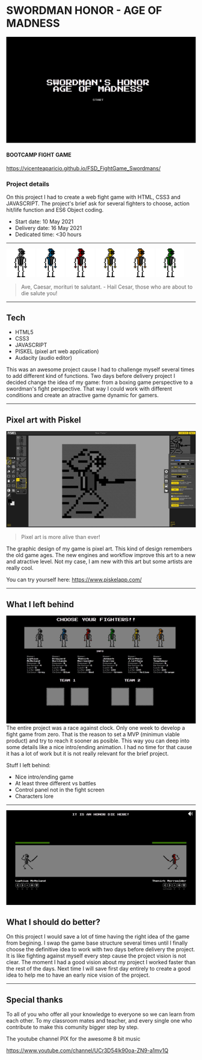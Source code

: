 # SWORDMAN HONOR - AGE OF MADNESS
![alt text](./readmeImg/01.jpg)


#### BOOTCAMP FIGHT GAME




https://vicenteaparicio.github.io/FSD_FightGame_Swordmans/

### Project details

On this project I had to create a web fight game with HTML, CSS3 and JAVASCRIPT. The project's brief ask for several fighters to choose, action hit/life function and ES6 Object coding.

- Start date: 10 May 2021
- Delivery date: 16 May 2021
- Dedicated time: <30 hours 

 ***
 
<img src="./assets/fighters/GreyIdleGif.gif" width="15%"></img>
<img src="./assets/fighters/BlueIdleGif.gif" width="15%"></img>
<img src="./assets/fighters/RedIdleGif.gif" width="15%"></img>
<img src="./assets/fighters/YellowIdleGif.gif" width="15%"></img>
<img src="./assets/fighters/OrangeIdleGif.gif" width="15%"></img>
<img src="./assets/fighters/GreenIdleGif.gif" width="15%"></img>

>Ave, Caesar, morituri te salutant.  -  Hail Cesar, those who are about to die salute you!


***


## Tech

- HTML5
- CSS3
- JAVASCRIPT
- PISKEL (pixel art web application)
- Audacity (audio editor)

This was an awesome project cause I had to challenge myself several times to add different kind of functions. Two days before delivery project I decided change the idea of my game: from a boxing game perspective to a swordman's fight perspective. That way I could work with different conditions and create an atractive game dynamic for gamers. 


***


## Pixel art with Piskel
![Imagen previa del proyecto](./readmeImg/04.jpg)
>Pixel art is more alive than ever!


The graphic design of my game is pixel art. This kind of design remembers the old game ages. The new engines and workflow improve this art to a new and atractive level. Not my case, I am new with this art but some artists are really cool. 

You can try yourself here: https://www.piskelapp.com/

***


## What I left behind
![Imagen previa del proyecto](./readmeImg/02.jpg)
The entire project was a race against clock. Only one week to develop a fight game from zero. That is the reason to set a MVP (minimun viable product) and try to reach it sooner as posible. This way you can deep into some details like a nice intro/ending animation. I had no time for that cause it has a lot of work but it is not really relevant for the brief project.

Stuff I left behind:
- Nice intro/ending game
- At least three different vs battles
- Control panel not in the fight screen
- Characters lore


***

![Imagen previa del proyecto](./readmeImg/03.jpg)
## What I should do better?
On this project I would save a lot of time having the right idea of the game from begining. I swap the game base structure several times until I finally choose the definitive idea to work with two days before delivery the project. It is like fighting against myself every step cause the project vision is not clear. The moment I had a good vision about my project I worked faster than the rest of the days. Next time I will save first day entirely to create a good idea to help me to have an early nice vision of the project.

 ***

## Special thanks
To all of you who offer all your knowledge to everyone so we can learn from each other. 
To my classroom mates and teacher, and every single one who contribute to make this comunity bigger step by step.

The youtube channel PIX for the awesome 8 bit music 

https://www.youtube.com/channel/UCr3D54lk90oa-ZN9-a1mv1Q

